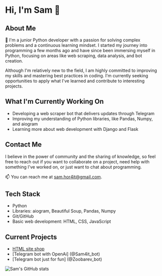 # Hi, I'm Sam 👋

## About Me
🌱 I'm a junior Python developer with a passion for solving complex problems and a continuous learning mindset. I started my journey into programming a few months ago and have since been immersing myself in Python, focusing on areas like web scraping, data analysis, and bot creation. 

Although I'm relatively new to the field, I am highly committed to improving my skills and mastering best practices in coding. I'm currently seeking opportunities to apply what I've learned and contribute to interesting projects.

## What I'm Currently Working On

- Developing a web scraper bot that delivers updates through Telegram
- Improving my understanding of Python libraries, like Pandas, Numpy, and aiogram
- Learning more about web development with Django and Flask

## Contact Me

I believe in the power of community and the sharing of knowledge, so feel free to reach out if you want to collaborate on a project, need help with something I've worked on, or just want to chat about programming.

📫 You can reach me at sam.hor4it@gmail.com.

## Tech Stack

- Python
- Libraries: aiogram, Beautiful Soup, Pandas, Numpy
- Git/GitHub
- Basic web development: HTML, CSS, JavaScript

## Current Projects

- [HTML site shop](https://sam-hor.github.io/shop_1_trial/)
- [Telegram bot with OpenAi] (@Sam4it_bot)
- [Telegram bot just for fun] (@Zoobarev_bot)

![Sam's GitHub stats](https://github-readme-stats.vercel.app/api?username=sam-hor&theme=github_dark_dimmed&show_icons=true)
